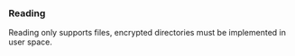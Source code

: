 


### Reading
Reading only supports files, encrypted directories must be implemented in user space.
